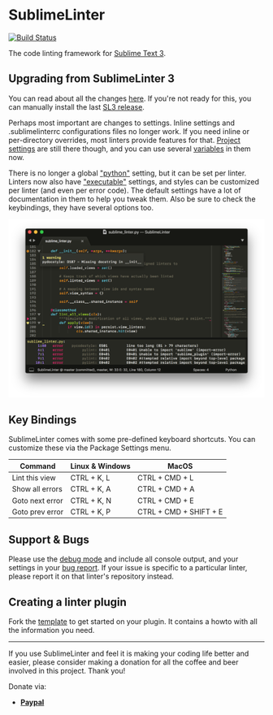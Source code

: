 SublimeLinter
=============

[![Build Status](https://img.shields.io/travis/SublimeLinter/SublimeLinter/master.svg)](https://travis-ci.org/SublimeLinter/SublimeLinter)

The code linting framework for [Sublime Text 3](http://sublimetext.com/3).


## Upgrading from SublimeLinter 3

You can read about all the changes [here](https://raw.githubusercontent.com/SublimeLinter/SublimeLinter/master/messages/4.0.0.txt). If you're not ready for this, you can manually install the last [SL3 release](https://github.com/SublimeLinter/SublimeLinter/releases/tag/v3.10.10).

Perhaps most important are changes to settings.
Inline settings and .sublimelinterrc configurations files no longer work. 
If you need inline or per-directory overrides, most linters provide features for that. 
[Project settings](https://github.com/SublimeLinter/SublimeLinter/blob/master/docs/settings.rst#project-settings) are still there though,
and you can use several [variables](https://github.com/SublimeLinter/SublimeLinter/blob/master/docs/settings.rst#settings-expansion) in them now.

There is no longer a global ["python"](https://github.com/SublimeLinter/SublimeLinter/blob/master/docs/linter_settings.rst#python) setting,
but it can be set per linter. 
Linters now also have ["executable"](https://github.com/SublimeLinter/SublimeLinter/blob/master/docs/linter_settings.rst#executable) settings,
and styles can be customized per linter (and even per error code).
The default settings have a lot of documentation in them to help you tweak them. Also be sure to check the keybindings, they have several options too.



<img src="https://raw.githubusercontent.com/SublimeLinter/SublimeLinter/master/docs/screenshot.png" width="848">


## Key Bindings

SublimeLinter comes with some pre-defined keyboard shortcuts. You can customize these via the Package Settings menu.

| Command         | Linux & Windows  | MacOS                  |
|-----------------|------------------|------------------------|
| Lint this view  | CTRL + K, L      | CTRL + CMD + L         |
| Show all errors | CTRL + K, A      | CTRL + CMD + A         |
| Goto next error | CTRL + K, N      | CTRL + CMD + E         |
| Goto prev error | CTRL + K, P      | CTRL + CMD + SHIFT + E |


## Support & Bugs

Please use the [debug mode](http://www.sublimelinter.com/en/stable/troubleshooting.html#debug-mode)
and include all console output, and your settings in your
[bug report](https://github.com/SublimeLinter/SublimeLinter/issues/new).
If your issue is specific to a particular linter, please report it on that linter's repository instead.


## Creating a linter plugin

Fork the [template](https://github.com/SublimeLinter/SublimeLinter-template) to get started on your plugin.
It contains a howto with all the information you need.

---------------------------


If you use SublimeLinter and feel it is making your coding life better and easier,
please consider making a donation for all the coffee and beer involved in this project.
Thank you!

Donate via: 
* [**Paypal**](https://paypal.me/pools/c/82jmBQtUbY)
